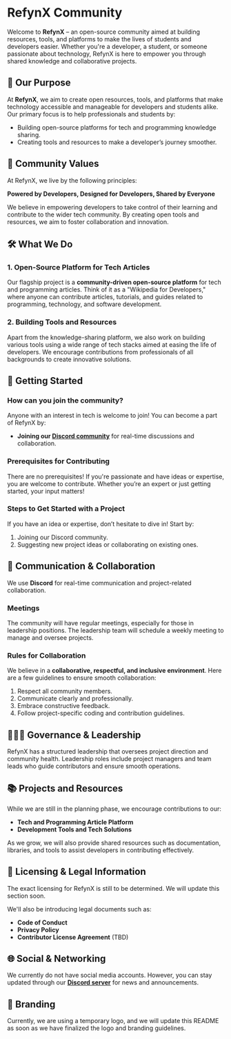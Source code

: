 
# RefynX Community

Welcome to **RefynX** – an open-source community aimed at building resources, tools, and platforms to make the lives of students and developers easier. Whether you're a developer, a student, or someone passionate about technology, RefynX is here to empower you through shared knowledge and collaborative projects.

## 🚀 Our Purpose

At **RefynX**, we aim to create open resources, tools, and platforms that make technology accessible and manageable for developers and students alike. Our primary focus is to help professionals and students by:

- Building open-source platforms for tech and programming knowledge sharing.
- Creating tools and resources to make a developer’s journey smoother.

## 🌟 Community Values

At RefynX, we live by the following principles:

**Powered by Developers, Designed for Developers, Shared by Everyone**

We believe in empowering developers to take control of their learning and contribute to the wider tech community. By creating open tools and resources, we aim to foster collaboration and innovation.

## 🛠️ What We Do

### **1. Open-Source Platform for Tech Articles**
Our flagship project is a **community-driven open-source platform** for tech and programming articles. Think of it as a "Wikipedia for Developers," where anyone can contribute articles, tutorials, and guides related to programming, technology, and software development.

### **2. Building Tools and Resources**
Apart from the knowledge-sharing platform, we also work on building various tools using a wide range of tech stacks aimed at easing the life of developers. We encourage contributions from professionals of all backgrounds to create innovative solutions.

## 🔑 Getting Started

### How can you join the community?
Anyone with an interest in tech is welcome to join! You can become a part of RefynX by:

- **Joining our [Discord community](https://discord.gg/Hj7r5JFgTt)** for real-time discussions and collaboration.

### Prerequisites for Contributing
There are no prerequisites! If you're passionate and have ideas or expertise, you are welcome to contribute. Whether you’re an expert or just getting started, your input matters!

### Steps to Get Started with a Project
If you have an idea or expertise, don’t hesitate to dive in! Start by:

1. Joining our Discord community.
2. Suggesting new project ideas or collaborating on existing ones.

## 💬 Communication & Collaboration

We use **Discord** for real-time communication and project-related collaboration.

### Meetings
The community will have regular meetings, especially for those in leadership positions. The leadership team will schedule a weekly meeting to manage and oversee projects.

### Rules for Collaboration
We believe in a **collaborative, respectful, and inclusive environment**. Here are a few guidelines to ensure smooth collaboration:

1. Respect all community members.
2. Communicate clearly and professionally.
3. Embrace constructive feedback.
4. Follow project-specific coding and contribution guidelines.

## 🧑‍🤝‍🧑 Governance & Leadership

RefynX has a structured leadership that oversees project direction and community health. Leadership roles include project managers and team leads who guide contributors and ensure smooth operations.

## 📚 Projects and Resources

While we are still in the planning phase, we encourage contributions to our:

- **Tech and Programming Article Platform**
- **Development Tools and Tech Solutions**

As we grow, we will also provide shared resources such as documentation, libraries, and tools to assist developers in contributing effectively.

## 📜 Licensing & Legal Information

The exact licensing for RefynX is still to be determined. We will update this section soon.

We'll also be introducing legal documents such as:

- **Code of Conduct**
- **Privacy Policy**
- **Contributor License Agreement** (TBD)

## 🌐 Social & Networking

We currently do not have social media accounts. However, you can stay updated through our **[Discord server](https://discord.gg/Hj7r5JFgTt)** for news and announcements.

## 🎨 Branding

Currently, we are using a temporary logo, and we will update this README as soon as we have finalized the logo and branding guidelines.
